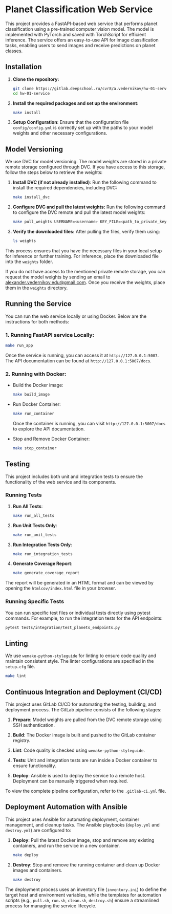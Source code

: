 # Planet Classification Web Service

This project provides a FastAPI-based web service that performs planet classification using a pre-trained computer vision model. The model is implemented with PyTorch and saved with TorchScript for efficient inference. The service offers an easy-to-use API for image classification tasks, enabling users to send images and receive predictions on planet classes.


## Installation

1. **Clone the repository:**
   ```sh
   git clone https://gitlab.deepschool.ru/cvr8/a.vedernikov/hw-01-service.git
   cd hw-01-service
   ```

2. **Install the required packages and set up the environment:**
   ```sh
   make install
   ```

3. **Setup Configuration**:
Ensure that the configuration file `config/config.yml` is correctly set up with the paths to your model weights and other necessary configurations.


## Model Versioning
We use DVC for model versioning. The model weights are stored in a private remote storage configured through DVC. If you have access to this storage, follow the steps below to retrieve the weights:

1. **Install DVC (if not already installed)**:
   Run the following command to install the required dependencies, including DVC:
   ```sh
   make install_dvc
   ```

2. **Configure DVC and pull the latest weights:** 
   Run the following command to configure the DVC remote and pull the latest model weights:
   ```bash
   make pull_weights USERNAME=<username> KEY_FILE=<path_to_private_key>
   ```

3. **Verify the downloaded files:** 
   After pulling the files, verify them using:
   ```bash
   ls weights
   ```

This process ensures that you have the necessary files in your local setup for inference or further training. For inference, place the downloaded file into the `weights` folder.

If you do not have access to the mentioned private remote storage, you can request the model weights by sending an email to [alexander.vedernikov.edu@gmail.com](mailto:alexander.vedernikov.edu@gmail.com). Once you receive the weights, place them in the `weights` directory.


## Running the Service

You can run the web service locally or using Docker. Below are the instructions for both methods:

### 1. Running FastAPI service Locally:
   ```sh
  make run_app
   ```

Once the service is running, you can access it at `http://127.0.0.1:5007`. The API documentation can be found at `http://127.0.0.1:5007/docs`.

### 2. Running with Docker:

- Build the Docker image:
   ```sh
   make build_image
   ```

- Run Docker Container:
   ```sh
   make run_container
   ```

  Once the container is running, you can visit `http://127.0.0.1:5007/docs` to explore the API documentation.

- Stop and Remove Docker Container:
   ```sh
   make stop_container
   ```


## Testing

This project includes both unit and integration tests to ensure the functionality of the web service and its components.

### Running Tests

1. **Run All Tests**:
   ```sh
   make run_all_tests
   ```

2. **Run Unit Tests Only**:
   ```sh
   make run_unit_tests
   ```

3. **Run Integration Tests Only**:
   ```sh
   make run_integration_tests
   ```

4. **Generate Coverage Report**:
   ```sh
   make generate_coverage_report
   ```

The report will be generated in an HTML format and can be viewed by opening the `htmlcov/index.html` file in your browser.

### Running Specific Tests
You can run specific test files or individual tests directly using pytest commands. For example, to run the integration tests for the API endpoints:

```sh
pytest tests/integration/test_planets_endpoints.py
```

## Linting
We use `wemake-python-styleguide` for linting to ensure code quality and maintain consistent style. The linter configurations are specified in the `setup.cfg` file.
   ```sh
   make lint
   ```


## Continuous Integration and Deployment (CI/CD)

This project uses GitLab CI/CD for automating the testing, building, and deployment process. The GitLab pipeline consists of the following stages:

1. **Prepare**: Model weights are pulled from the DVC remote storage using SSH authentication.

2. **Build**: The Docker image is built and pushed to the GitLab container registry.

3. **Lint**: Code quality is checked using `wemake-python-styleguide`.

4. **Tests**: Unit and integration tests are run inside a Docker container to ensure functionality.

5. **Deploy**: Ansible is used to deploy the service to a remote host. Deployment can be manually triggered when required.

To view the complete pipeline configuration, refer to the `.gitlab-ci.yml` file.


## Deployment Automation with Ansible

This project uses Ansible for automating deployment, container management, and cleanup tasks. The Ansible playbooks (`deploy.yml` and `destroy.yml`) are configured to:

1. **Deploy**: Pull the latest Docker image, stop and remove any existing containers, and run the service in a new container.
   ```sh
   make deploy
   ```

2. **Destroy**: Stop and remove the running container and clean up Docker images and containers.
   ```sh
   make destroy
   ```

The deployment process uses an inventory file (`inventory.ini`) to define the target host and environment variables, while the templates for automation scripts (e.g., `pull.sh`, `run.sh`, `clean.sh`, `destroy.sh`) ensure a streamlined process for managing the service lifecycle.
